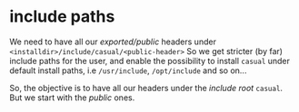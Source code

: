 # include paths

We need to have all our _exported/public_ headers under `<installdir>/include/casual/<public-header>`
So we get stricter (by far) include paths for the user, and enable the possibility to install
`casual` under default install paths, i.e `/usr/include`, `/opt/include` and so on...

So, the objective is to have all our headers under the _include root_ `casual`. But we start with 
the _public_ ones.

